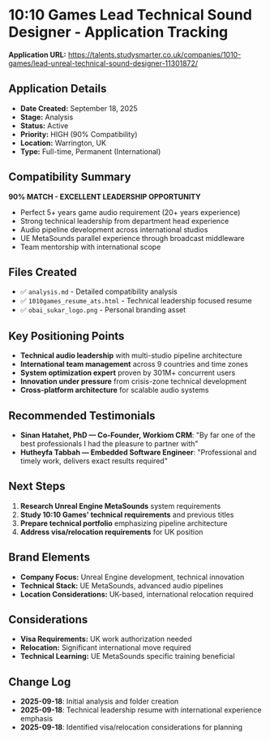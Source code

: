 # 10:10 Games Lead Technical Sound Designer - Application Tracking

**Application URL:** https://talents.studysmarter.co.uk/companies/1010-games/lead-unreal-technical-sound-designer-11301872/

## Application Details
- **Date Created:** September 18, 2025
- **Stage:** Analysis
- **Status:** Active
- **Priority:** HIGH (90% Compatibility)
- **Location:** Warrington, UK
- **Type:** Full-time, Permanent (International)

## Compatibility Summary
**90% MATCH - EXCELLENT LEADERSHIP OPPORTUNITY**
- Perfect 5+ years game audio requirement (20+ years experience)
- Strong technical leadership from department head experience
- Audio pipeline development across international studios
- UE MetaSounds parallel experience through broadcast middleware
- Team mentorship with international scope

## Files Created
- ✅ `analysis.md` - Detailed compatibility analysis
- ✅ `1010games_resume_ats.html` - Technical leadership focused resume
- ✅ `obai_sukar_logo.png` - Personal branding asset

## Key Positioning Points
- **Technical audio leadership** with multi-studio pipeline architecture
- **International team management** across 9 countries and time zones
- **System optimization expert** proven by 301M+ concurrent users
- **Innovation under pressure** from crisis-zone technical development
- **Cross-platform architecture** for scalable audio systems

## Recommended Testimonials
- **Sinan Hatahet, PhD — Co-Founder, Workiom CRM**: "By far one of the best professionals I had the pleasure to partner with"
- **Hutheyfa Tabbah — Embedded Software Engineer**: "Professional and timely work, delivers exact results required"

## Next Steps
1. **Research Unreal Engine MetaSounds** system requirements
2. **Study 10:10 Games' technical requirements** and previous titles
3. **Prepare technical portfolio** emphasizing pipeline architecture
4. **Address visa/relocation requirements** for UK position

## Brand Elements
- **Company Focus:** Unreal Engine development, technical innovation
- **Technical Stack:** UE MetaSounds, advanced audio pipelines
- **Location Considerations:** UK-based, international relocation required

## Considerations
- **Visa Requirements:** UK work authorization needed
- **Relocation:** Significant international move required
- **Technical Learning:** UE MetaSounds specific training beneficial

## Change Log
- **2025-09-18**: Initial analysis and folder creation
- **2025-09-18**: Technical leadership resume with international experience emphasis
- **2025-09-18**: Identified visa/relocation considerations for planning